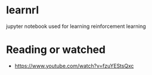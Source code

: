 # learnrl
jupyter notebook used for learning reinforcement learning 


# Reading or watched
- https://www.youtube.com/watch?v=fzuYEStsQxc
